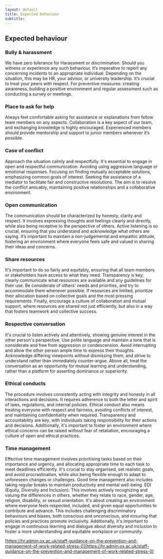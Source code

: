 ```yaml
---
layout: default
title: Expected behaviour
subtitle: 
---
```


## Expected behaviour

### Bully & harassment

We have zero tolerance for Harassment or discrimination. Should you witness or experience any such behaviour, It’s imperative to report any concerning incidents to an appropriate individual. Depending on the situation, this may be HR, your advisor, or university leadership. It’s crucial to treat your peers with respect. For preventive measures: creating awareness, building a positive environment and regular assessment such as conducting a survey or meetings.

### Place to ask for help

Always feel comfortable asking for assistance or explanations from fellow team members on any aspects. Collaboration is a key aspect of our team, and exchanging knowledge is highly encouraged. Experienced members should provide mentorship and support to junior members whenever it’s possible.

### Case of conflict

Approach the situation calmly and respectfully. It's essential to engage in open and respectful communication. Avoiding using aggressive language or emotional responses. Focusing on finding mutually acceptable solutions, emphasizing common goals of interest. Seeking the assistance of a mediator to facilitate fair and constructive resolutions. The aim is to resolve the conflict amicably, maintaining positive relationships and a collaborative environment.

### Open communication

The communication should be characterized by honesty, clarity and respect. It involves expressing thoughts and feelings clearly and directly, while also being receptive to the perspective of others. Active listening is so crucial, ensuring that you understand and acknowledge what others are saying. It’s important to maintain a non-judgemental and empathic attitude, fostering an environment where everyone feels safe and valued in sharing their ideas and concerns.

### Share resources

It's important to do so fairly and equitably, ensuring that all team members or stakeholders have access to what they need. Transparency is key; clearly communicate what resources are available and any guidelines for their use. Be considerate of others' needs and priorities, and try to accommodate them whenever possible. If resources are limited, prioritize their allocation based on collective goals and the most pressing requirements. Finally, encourage a culture of collaboration and mutual support, where resources are shared not just efficiently, but also in a way that fosters teamwork and collective success.

### Respective conversation

It's crucial to listen actively and attentively, showing genuine interest in the other person's perspective. Use polite language and maintain a tone that is considerate and free from aggression or condescension. Avoid interrupting and allow the other person ample time to express their thoughts. Acknowledge differing viewpoints without dismissing them, and strive to understand rather than immediately counter-argue. Above all, treat the conversation as an opportunity for mutual learning and understanding, rather than a platform for asserting dominance or superiority.

### Ethical conducts

The procedure involves consistently acting with integrity and honesty in all interactions and decisions. It requires adherence to both the letter and spirit of laws, regulations, and internal policies. Ethical conduct also means treating everyone with respect and fairness, avoiding conflicts of interest, and maintaining confidentiality when required. Transparency and accountability are key, with individuals taking responsibility for their actions and decisions. Additionally, it's important to foster an environment where ethical concerns can be raised without fear of retaliation, encouraging a culture of open and ethical practices.

### Time management

Effective time management involves prioritising tasks based on their importance and urgency, and allocating appropriate time to each task to meet deadlines efficiently. It's crucial to stay organised, set realistic goals, and avoid procrastination, while also being flexible enough to adapt to unforeseen changes or challenges. Good time management also includes taking regular breaks to maintain productivity and mental well-being.
EDI (Equity, Diversity and Inclusion): This involves actively recognizing and valuing the differences in others, whether they relate to race, gender, age, religion, disability, or sexual orientation. It's about creating an environment where everyone feels respected, included, and given equal opportunities to contribute and advance. This includes challenging discriminatory behaviours and biases, both conscious and unconscious, and ensuring that policies and practices promote inclusivity. Additionally, it's important to engage in continuous learning and dialogue about diversity and inclusion to foster a more understanding and equitable workplace or community.

[https://hr.admin.ox.ac.uk/staff-guidance-on-the-prevention-and-management-of-work-related-stress-0](https://hr.admin.ox.ac.uk/staff-guidance-on-the-prevention-and-management-of-work-related-stress-0)

 
